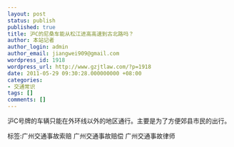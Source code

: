 ```yaml
---
layout: post
status: publish
published: true
title: 沪C的尼桑车能从松江进高高速到古北路吗？
author: 本站记者
author_login: admin
author_email: jiangwei909@gmail.com
wordpress_id: 1918
wordpress_url: http://www.gzjtlaw.com/?p=1918
date: 2011-05-29 09:30:28.000000000 +08:00
categories:
- 交通常识
tags: []
comments: []
---
```

沪C号牌的车辆只能在外环线以外的地区通行。主要是为了方便郊县市民的出行。标签:广州交通事故索赔 广州交通事故赔偿 广州交通事故律师
